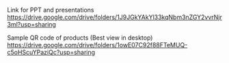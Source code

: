 Link for PPT and presentations 
https://drive.google.com/drive/folders/1J9JGkYAkYl33kqNbm3nZGY2vvrNjr3ml?usp=sharing

Sample QR code of products (Best view in desktop)
https://drive.google.com/drive/folders/1owE07C92f88FTeMUQ-c5oHScuYPaziQc?usp=sharing
